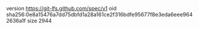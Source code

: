 version https://git-lfs.github.com/spec/v1
oid sha256:0e8a15476a7dd75dbfd1a28a161ce2f316bdfe95677f8e3eda6eee9642636a1f
size 2944
